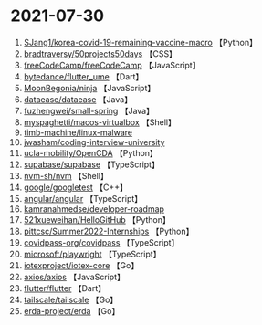 # 2021-07-30

1. [SJang1/korea-covid-19-remaining-vaccine-macro](https://github.com/SJang1/korea-covid-19-remaining-vaccine-macro) 【Python】
2. [bradtraversy/50projects50days](https://github.com/bradtraversy/50projects50days) 【CSS】
3. [freeCodeCamp/freeCodeCamp](https://github.com/freeCodeCamp/freeCodeCamp) 【JavaScript】
4. [bytedance/flutter_ume](https://github.com/bytedance/flutter_ume) 【Dart】
5. [MoonBegonia/ninja](https://github.com/MoonBegonia/ninja) 【JavaScript】
6. [dataease/dataease](https://github.com/dataease/dataease) 【Java】
7. [fuzhengwei/small-spring](https://github.com/fuzhengwei/small-spring) 【Java】
8. [myspaghetti/macos-virtualbox](https://github.com/myspaghetti/macos-virtualbox) 【Shell】
9. [timb-machine/linux-malware](https://github.com/timb-machine/linux-malware) 
10. [jwasham/coding-interview-university](https://github.com/jwasham/coding-interview-university) 
11. [ucla-mobility/OpenCDA](https://github.com/ucla-mobility/OpenCDA) 【Python】
12. [supabase/supabase](https://github.com/supabase/supabase) 【TypeScript】
13. [nvm-sh/nvm](https://github.com/nvm-sh/nvm) 【Shell】
14. [google/googletest](https://github.com/google/googletest) 【C++】
15. [angular/angular](https://github.com/angular/angular) 【TypeScript】
16. [kamranahmedse/developer-roadmap](https://github.com/kamranahmedse/developer-roadmap) 
17. [521xueweihan/HelloGitHub](https://github.com/521xueweihan/HelloGitHub) 【Python】
18. [pittcsc/Summer2022-Internships](https://github.com/pittcsc/Summer2022-Internships) 【Python】
19. [covidpass-org/covidpass](https://github.com/covidpass-org/covidpass) 【TypeScript】
20. [microsoft/playwright](https://github.com/microsoft/playwright) 【TypeScript】
21. [iotexproject/iotex-core](https://github.com/iotexproject/iotex-core) 【Go】
22. [axios/axios](https://github.com/axios/axios) 【JavaScript】
23. [flutter/flutter](https://github.com/flutter/flutter) 【Dart】
24. [tailscale/tailscale](https://github.com/tailscale/tailscale) 【Go】
25. [erda-project/erda](https://github.com/erda-project/erda) 【Go】
